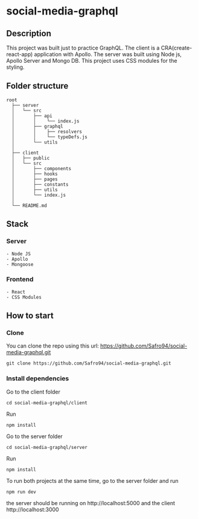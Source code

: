 # social-media-graphql

## Description

This project was built just to practice GraphQL. The client is a CRA(create-react-app) application with Apollo. The server was built using Node js, Apollo Server and Mongo DB. 
This project uses CSS modules for the styling.

## Folder structure

    root
      ├── server
      │   └── src
      │       ├── api
      │       │    └── index.js
      │       ├── graphql
      │       │    ├── resolvers
      │       │    └── typeDefs.js
      │       └── utils
      │
      ├── client
      │   ├── public
      │   └── src
      │       ├── components
      │       ├── hooks
      │       ├── pages
      │       ├── constants
      │       ├── utils
      │       └── index.js
      │
      └── README.md

## Stack

### Server

    - Node JS
    - Apollo
    - Mongoose

### Frontend

    - React
    - CSS Modules

## How to start

### Clone

You can clone the repo using this url: https://github.com/Safro94/social-media-graphql.git

```
git clone https://github.com/Safro94/social-media-graphql.git
```

### Install dependencies

Go to the client folder

```
cd social-media-graphql/client
```

Run

```
npm install
```

Go to the server folder

```
cd social-media-graphql/server
```

Run

```
npm install
```

To run both projects at the same time, go to the server folder and run
```
npm run dev
```

the server should be running on http://localhost:5000 and the client http://localhost:3000
